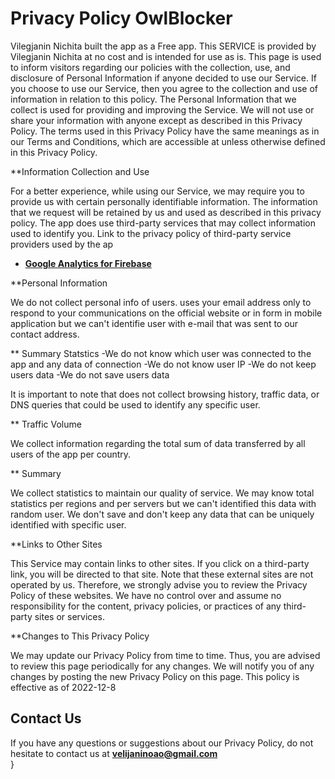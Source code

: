 


# Privacy Policy OwlBlocker

Vilegjanin Nichita built the app as a Free app. This SERVICE is provided by Vilegjanin Nichita at no cost and is intended for use as is.
This page is used to inform visitors regarding our policies with the collection, use, and disclosure of Personal Information if anyone decided to use our Service. If you choose to use our Service, then you agree to the collection and use of information in relation to this policy. The Personal Information that we collect is used for providing and improving the Service. We will not use or share your information with anyone except as described in this Privacy Policy.
The terms used in this Privacy Policy have the same meanings as in our Terms and Conditions, which are accessible at unless otherwise defined in this Privacy Policy.

**Information Collection and Use

For a better experience, while using our Service, we may require you to provide us with certain personally identifiable information. The information that we request will be retained by us and used as described in this privacy policy.
The app does use third-party services that may collect information used to identify you. Link to the privacy policy of third-party service providers used by the ap


* **[Google Analytics for Firebase](https://firebase.google.com/terms/analytics)**

**Personal Information

We do not collect personal info of users. uses your email address only to respond to your communications on the official website or in form in mobile application but we can't identifie user with e-mail that was sent to our contact address.

** Summary Statstics
-We do not know which user was connected to the app and any data of connection
-We do not know user IP
-We do not keep users data
-We do not save users data

It is important to note that does not collect browsing history, traffic data, or DNS queries that could be used to identify any specific user.

** Traffic Volume

We collect information regarding the total sum of data transferred by all users of the app per country.

** Summary

We collect statistics to maintain our quality of service. We may know total statistics per regions and per servers but we can't identified this data with random user. We don't save and don't keep any data that can be uniquely identified with specific user.

**Links to Other Sites

This Service may contain links to other sites. If you click on a third-party link, you will be directed to that site. Note that these external sites are not operated by us. Therefore, we strongly advise you to review the Privacy Policy of these websites. We have no control over and assume no responsibility for the content, privacy policies, or practices of any third-party sites or services.

**Changes to This Privacy Policy

We may update our Privacy Policy from time to time. Thus, you are advised to review this page periodically for any changes. We will notify you of any changes by posting the new Privacy Policy on this page.
This policy is effective as of 2022-12-8


## Contact Us

If you have any questions or suggestions about our Privacy Policy, do not hesitate to contact us at **velijaninoao@gmail.com**\
}
